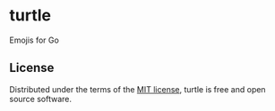 # turtle

Emojis for Go

## License

Distributed under the terms of the [MIT license][mit], turtle is free and
open source software.

[mit]: /LICENSE

